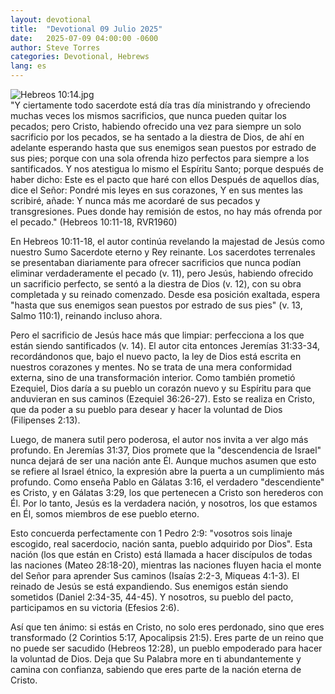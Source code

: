 ```yaml
---
layout: devotional
title:  "Devotional 09 Julio 2025"
date:   2025-07-09 04:00:00 -0600
author: Steve Torres
categories: Devotional, Hebrews
lang: es
---
```

<img src="https://sitemedia.esteeb.com/file/esteebcomsitemedia/devotional_images/Hebrews/ES-Heb-10_14.jpg?raw=true" alt="Hebreos 10:14.jpg" style="max-width: 100%; height: auto;">

<div class="scripture">
  "Y ciertamente todo sacerdote está día tras día ministrando y ofreciendo muchas veces los mismos sacrificios, que nunca pueden quitar los pecados; pero Cristo, habiendo ofrecido una vez para siempre un solo sacrificio por los pecados, se ha sentado a la diestra de Dios, de ahí en adelante esperando hasta que sus enemigos sean puestos por estrado de sus pies; porque con una sola ofrenda hizo perfectos para siempre a los santificados. Y nos atestigua lo mismo el Espíritu Santo; porque después de haber dicho: Este es el pacto que haré con ellos Después de aquellos días, dice el Señor: Pondré mis leyes en sus corazones, Y en sus mentes las scribiré, añade: Y nunca más me acordaré de sus pecados y transgresiones. Pues donde hay remisión de estos, no hay más ofrenda por el pecado." (Hebreos 10:11-18, RVR1960)
</div>

En Hebreos 10:11-18, el autor continúa revelando la majestad de Jesús como nuestro Sumo Sacerdote eterno y Rey reinante. Los sacerdotes terrenales se presentaban diariamente para ofrecer sacrificios que nunca podían eliminar verdaderamente el pecado (v. 11), pero Jesús, habiendo ofrecido un sacrificio perfecto, se sentó a la diestra de Dios (v. 12), con su obra completada y su reinado comenzado. Desde esa posición exaltada, espera "hasta que sus enemigos sean puestos por estrado de sus pies" (v. 13, Salmo 110:1), reinando incluso ahora.

Pero el sacrificio de Jesús hace más que limpiar: perfecciona a los que están siendo santificados (v. 14). El autor cita entonces Jeremías 31:33-34, recordándonos que, bajo el nuevo pacto, la ley de Dios está escrita en nuestros corazones y mentes. No se trata de una mera conformidad externa, sino de una transformación interior. Como también prometió Ezequiel, Dios daría a su pueblo un corazón nuevo y su Espíritu para que anduvieran en sus caminos (Ezequiel 36:26-27). Esto se realiza en Cristo, que da poder a su pueblo para desear y hacer la voluntad de Dios (Filipenses 2:13).

Luego, de manera sutil pero poderosa, el autor nos invita a ver algo más profundo. En Jeremías 31:37, Dios promete que la "descendencia de Israel" nunca dejará de ser una nación ante Él. Aunque muchos asumen que esto se refiere al Israel étnico, la expresión abre la puerta a un cumplimiento más profundo. Como enseña Pablo en Gálatas 3:16, el verdadero "descendiente" es Cristo, y en Gálatas 3:29, los que pertenecen a Cristo son herederos con Él. Por lo tanto, Jesús es la verdadera nación, y nosotros, los que estamos en Él, somos miembros de ese pueblo eterno.

Esto concuerda perfectamente con 1 Pedro 2:9: "vosotros sois linaje escogido, real sacerdocio, nación santa, pueblo adquirido por Dios". Esta nación (los que están en Cristo) está llamada a hacer discípulos de todas las naciones (Mateo 28:18-20), mientras las naciones fluyen hacia el monte del Señor para aprender Sus caminos (Isaías 2:2-3, Miqueas 4:1-3). El reinado de Jesús se está expandiendo. Sus enemigos están siendo sometidos (Daniel 2:34-35, 44-45). Y nosotros, su pueblo del pacto, participamos en su victoria (Efesios 2:6).

Así que ten ánimo: si estás en Cristo, no solo eres perdonado, sino que eres transformado (2 Corintios 5:17, Apocalipsis 21:5). Eres parte de un reino que no puede ser sacudido (Hebreos 12:28), un pueblo empoderado para hacer la voluntad de Dios. Deja que Su Palabra more en ti abundantemente y camina con confianza, sabiendo que eres parte de la nación eterna de Cristo.